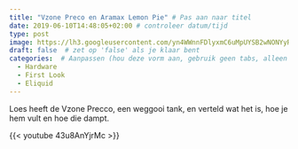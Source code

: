 ```yaml
---
title: "Vzone Preco en Aramax Lemon Pie" # Pas aan naar titel
date: 2019-06-10T14:48:05+02:00 # controleer datum/tijd
type: post
image: https://lh3.googleusercontent.com/yn4WWnnFDlyxmC6uMpUYSB2wNONYyR_dOLiJ-7FFLMl5phGbbhY42_Uy676lBXuez8c-d2Y5ElKP9C_iz2F10XHGXert36LCDgNah0BSyT9lOCTqVWJMLpncwlPwmeWMGsDDSc0hDW0TFoB1vQ8t0n2pkc10rCv7NI58xXxJOLB0lflMIUsYP0FBlD5jFkvZg2gul3yg3cGlKmjwrZEbh_ZWn_3sUPOxXHd7Yu_BB11UwVxCBB3l6_wAK4j-oaT82cLID05vtVtl7_N99cS1UGmoubg5I6O-f2jH1HkrAAI9I6-Mb_z97S1WCO-aC5kDuhkbT5S8Dm2UKbYkx1x2Er68HcLQFqUFsleFfmHHrwmpmAQiTVipqigVMYXoRYTp9_D0XRDvSsypq5yqh0imeJgvYBK1U0tV6owSyrG6b3obBjem2iXJv-MUzOyji62HxBrhKA7k-3FNm2WJGMouuesDDu9OFMSvSaqMhEAX8T4XYUDILShNJHyXPipirmqNYia2J8JY15zJASxeyQWu9Qrat4uTkKQEoHdkWYugAhq5UQYOVBQcHV1JO-hAwmrCo1LP_hvIm1l3zQf38xrMaSz6x4PJmVe20Fk3HpMWjPwuu3U2F4rH9GZXfxDTuTym6OL0qKWd92Omqy-KaQs6pzBDCRuGLEdnXXB7nQ5UisewEx8IHwJT6o5zgDkk_hYUPZ6dB6VKvGKI8j3oBPuXLELVsg=w960-h540-no
draft: false  # zet op 'false' als je klaar bent
categories:  # Aanpassen (hou deze vorm aan, gebruik geen tabs, alleen spaties)
  - Hardware
  - First Look
  - Eliquid
---
```


Loes heeft de Vzone Precco, een weggooi tank, en verteld wat het is, hoe je hem vult en hoe die dampt.

{{< youtube 43u8AnYjrMc >}}

